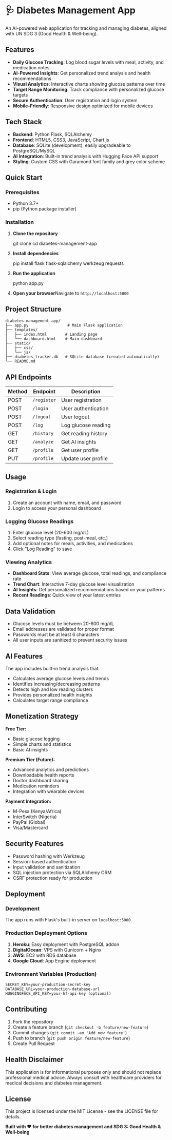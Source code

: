 # 🩺 Diabetes Management App

An AI-powered web application for tracking and managing diabetes, aligned with UN SDG 3 (Good Health & Well-being).

## Features

* **Daily Glucose Tracking**: Log blood sugar levels with meal, activity, and medication notes
* **AI-Powered Insights**: Get personalized trend analysis and health recommendations
* **Visual Analytics**: Interactive charts showing glucose patterns over time
* **Target Range Monitoring**: Track compliance with personalized glucose targets
* **Secure Authentication**: User registration and login system
* **Mobile-Friendly**: Responsive design optimized for mobile devices

## Tech Stack

* **Backend**: Python Flask, SQLAlchemy
* **Frontend**: HTML5, CSS3, JavaScript, Chart.js
* **Database**: SQLite (development), easily upgradeable to PostgreSQL/MySQL
* **AI Integration**: Built-in trend analysis with Hugging Face API support
* **Styling**: Custom CSS with Garamond font family and grey color scheme

## Quick Start

### Prerequisites

* Python 3.7+
* pip (Python package installer)

### Installation

1. **Clone the repository**
  
      git clone <repository-url>
      cd diabetes-management-app
  
2. **Install dependencies**
  
      pip install flask flask-sqlalchemy werkzeug requests
  
3. **Run the application**
  
      python app.py
  
4. **Open your browser**Navigate to `http://localhost:5000`
  

## Project Structure

    diabetes-management-app/
    ├── app.py                 # Main Flask application
    ├── templates/
    │   ├── index.html        # Landing page
    │   └── dashboard.html    # Main dashboard
    ├── static/
    │   ├── css/
    │   └── js/
    ├── diabetes_tracker.db   # SQLite database (created automatically)
    └── README.md

## API Endpoints

| Method | Endpoint | Description |
| --- | --- | --- |
| POST | `/register` | User registration |
| POST | `/login` | User authentication |
| POST | `/logout` | User logout |
| POST | `/log` | Log glucose reading |
| GET | `/history` | Get reading history |
| GET | `/analyze` | Get AI insights |
| GET | `/profile` | Get user profile |
| PUT | `/profile` | Update user profile |

## Usage

### Registration & Login

1. Create an account with name, email, and password
2. Login to access your personal dashboard

### Logging Glucose Readings

1. Enter glucose level (20-600 mg/dL)
2. Select reading type (fasting, post-meal, etc.)
3. Add optional notes for meals, activities, and medications
4. Click "Log Reading" to save

### Viewing Analytics

* **Dashboard Stats**: View average glucose, total readings, and compliance rate
* **Trend Chart**: Interactive 7-day glucose level visualization
* **AI Insights**: Get personalized recommendations based on your patterns
* **Recent Readings**: Quick view of your latest entries

## Data Validation

* Glucose levels must be between 20-600 mg/dL
* Email addresses are validated for proper format
* Passwords must be at least 6 characters
* All user inputs are sanitized to prevent security issues

## AI Features

The app includes built-in trend analysis that:

* Calculates average glucose levels and trends
* Identifies increasing/decreasing patterns
* Detects high and low reading clusters
* Provides personalized health insights
* Calculates target range compliance

## Monetization Strategy

**Free Tier:**

* Basic glucose logging
* Simple charts and statistics
* Basic AI insights

**Premium Tier (Future):**

* Advanced analytics and predictions
* Downloadable health reports
* Doctor dashboard sharing
* Medication reminders
* Integration with wearable devices

**Payment Integration:**

* M-Pesa (Kenya/Africa)
* InterSwitch (Nigeria)
* PayPal (Global)
* Visa/Mastercard

## Security Features

* Password hashing with Werkzeug
* Session-based authentication
* Input validation and sanitization
* SQL injection protection via SQLAlchemy ORM
* CSRF protection ready for production

## Deployment

### Development

The app runs with Flask's built-in server on `localhost:5000`

### Production Deployment Options

1. **Heroku**: Easy deployment with PostgreSQL addon
2. **DigitalOcean**: VPS with Gunicorn + Nginx
3. **AWS**: EC2 with RDS database
4. **Google Cloud**: App Engine deployment

### Environment Variables (Production)

    SECRET_KEY=your-production-secret-key
    DATABASE_URL=your-production-database-url
    HUGGINGFACE_API_KEY=your-hf-api-key (optional)

## Contributing

1. Fork the repository
2. Create a feature branch (`git checkout -b feature/new-feature`)
3. Commit changes (`git commit -am 'Add new feature'`)
4. Push to branch (`git push origin feature/new-feature`)
5. Create Pull Request

## Health Disclaimer

This application is for informational purposes only and should not replace professional medical advice. Always consult with healthcare providers for medical decisions and diabetes management.

## License

This project is licensed under the MIT License - see the LICENSE file for details.

**Built with ❤️ for better diabetes management and SDG 3: Good Health & Well-being**
